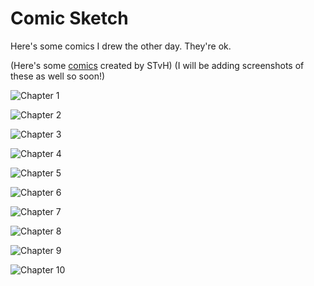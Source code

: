 
# Comic Sketch

Here's some comics I drew the other day. They're ok.

(Here's some [comics](https://awesome-e.github.io/hs-tools/explore-channel/user.html?u=5o8dwj-1kwo_7k&channel=Published) created by STvH) (I will be adding screenshots of these as well so soon!)

![Chapter 1](\ComicSketch\Chapter1.PNG)

![Chapter 2](\ComicSketch\Chapter2.PNG)

![Chapter 3](\ComicSketch\Chapter3.PNG)

![Chapter 4](\ComicSketch\Chapter4.PNG)

![Chapter 5](\ComicSketch\Chapter5.PNG)

![Chapter 6](\ComicSketch\Chapter6.PNG)

![Chapter 7](\ComicSketch\Chapter7.PNG)

![Chapter 8](\ComicSketch\Chapter8.PNG)

![Chapter 9](\ComicSketch\Chapter9.PNG)

![Chapter 10](\ComicSketch\Chapter10.PNG)
